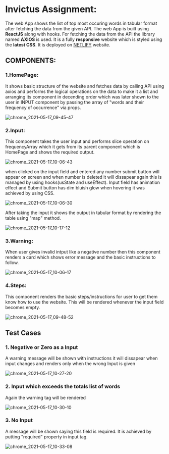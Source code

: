 # Invictus Assignment:    
The web App shows the list of top most occuring words in tabular format after fetching the data from the given API.
The web App is built using **ReactJS** along with hooks. For fetching the data from the API the library named **AXIOS** is used. It is a fully **responsive** website which is styled using the **latest CSS**. It is deployed on [NETLIFY](https://focused-mccarthy-15ab84.netlify.app "Deployed site") website.

## COMPONENTS:
### 1.HomePage:
It shows basic structure of the website and fetches data by calling API using axios and performs the logical operations on the data to make it a list and arranging its component in decending order which was later shown to the user in INPUT component by passing the array of "words and their frequency of occurrence" via props.

![chrome_2021-05-17_09-45-47](https://user-images.githubusercontent.com/75972049/118432034-407b5780-b6f5-11eb-9bc2-6e43041640c6.png)

### 2.Input:
This component takes the user input and performs slice operation on frequencyArray which it gets from its parent component which is HomePage and shows the required output.

![chrome_2021-05-17_10-06-43](https://user-images.githubusercontent.com/75972049/118433040-b7b1eb00-b6f7-11eb-8850-daaf32934b87.png)

when clicked on the input field and entered any number submit button will appear on screen and when number is deleted it will dissapear again this is managed by using hooks(usState and useEffect). Input field has animation effect and Submit button has dim bluish glow when hovering it was achieved by using CSS. 

![chrome_2021-05-17_10-06-30](https://user-images.githubusercontent.com/75972049/118433217-1a0aeb80-b6f8-11eb-9aca-0b4045e7345f.png)

After taking the input it shows the output in tabular format by rendering the table using "map" method.

![chrome_2021-05-17_10-17-12](https://user-images.githubusercontent.com/75972049/118433637-0f9d2180-b6f9-11eb-9ae6-6932c94ddc4c.png)


### 3.Warning:
When user gives invalid intput like a negative number then this component renders a card which shows error message and the basic instructions to follow.


![chrome_2021-05-17_10-06-17](https://user-images.githubusercontent.com/75972049/118433008-a963cf00-b6f7-11eb-8a91-df8b39aebe26.png)


### 4.Steps:
This component renders the basic steps/instructions for user to get them know how to use the website. This will be rendered whenever the input field becomes empty.

![chrome_2021-05-17_09-48-52](https://user-images.githubusercontent.com/75972049/118431972-1aee4e00-b6f5-11eb-8e0e-30e3ab684e48.png)
 
 ## Test Cases
 ### 1. Negative or Zero as a Input 
 A warning message will be shown with instructions it will dissapear when input changes and renders only when the wrong Input is given
 
 ![chrome_2021-05-17_10-27-20](https://user-images.githubusercontent.com/75972049/118434314-7bcc5500-b6fa-11eb-9aaf-e3426cbc25e3.png)

### 2. Input which exceeds the totals list of words 
Again the warning tag will be rendered

![chrome_2021-05-17_10-30-10](https://user-images.githubusercontent.com/75972049/118434638-03b25f00-b6fb-11eb-9306-b85e501ced7b.png)

### 3. No Input
A message will be shown saying this field is required. It is achieved by putting "required" property in input tag.

![chrome_2021-05-17_10-33-08](https://user-images.githubusercontent.com/75972049/118434787-4b38eb00-b6fb-11eb-82d1-f093811b72ec.png)
